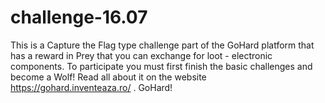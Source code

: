 # challenge-16.07
This is a Capture the Flag type challenge part of the GoHard platform that has a reward in Prey that you can exchange for loot - electronic components. To participate you must first finish the basic challenges and become a Wolf! Read all about it on the website https://gohard.inventeaza.ro/ . GoHard!
